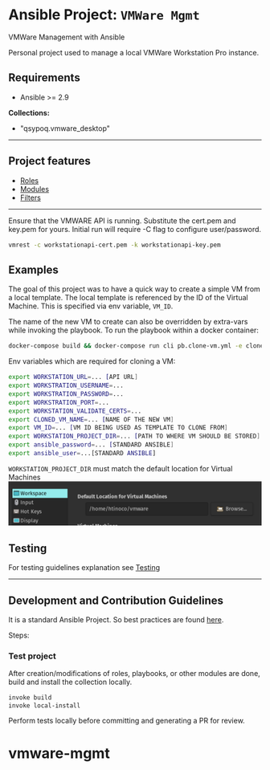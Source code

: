# Ansible Project: `VMWare Mgmt`

VMWare Management with Ansible

Personal project used to manage a local VMWare Workstation Pro instance.

## Requirements

- Ansible >= 2.9

**Collections:**

- "qsypoq.vmware_desktop"

---

## Project features

- [Roles](roles/README.md)
- [Modules](plugins/modules/README.md)
- [Filters](plugins/filters/README.md)

---

Ensure that the VMWARE API is running. Substitute the cert.pem and key.pem for yours.
Initial run will require -C flag to configure user/password.

```bash
vmrest -c workstationapi-cert.pem -k workstationapi-key.pem
```

## Examples

The goal of this project was to have a quick way to create a simple VM from a local template. The local template is referenced by the ID of the Virtual Machine. This is specified via env variable, `VM_ID`.

The name of the new VM to create can also be overridden by extra-vars while invoking the playbook.
To run the playbook within a docker container:

```bash
docker-compose build && docker-compose run cli pb.clone-vm.yml -e cloned_vm_name="name of new cloned vm"
```

Env variables which are required for cloning a VM:

```bash
export WORKSTATION_URL=... [API URL]
export WORKSTRATION_USERNAME=...
export WORKSTRATION_PASSWORD=...
export WORKSTRATION_PORT=...
export WORKSTATION_VALIDATE_CERTS=...
export CLONED_VM_NAME=... [NAME OF THE NEW VM]
export VM_ID=... [VM ID BEING USED AS TEMPLATE TO CLONE FROM]
export WORKSTATION_PROJECT_DIR=... [PATH TO WHERE VM SHOULD BE STORED]
export ansible_password=... [STANDARD ANSIBLE]
export ansible_user=...[STANDARD ANSIBLE]
```

`WORKSTATION_PROJECT_DIR` must match the default location for Virtual Machines
![VM Location](docs/default_location.png)

## Testing

For testing guidelines explanation see [Testing](tests/README.md)

---

## Development and Contribution Guidelines

It is a standard Ansible Project. So best practices are found [here](https://docs.ansible.com/ansible/latest/user_guide/playbooks_best_practices.html).

Steps:

### Test project

After creation/modifications of roles, playbooks, or other modules are done, build and install the collection locally.

```shell
invoke build
invoke local-install
```

Perform tests locally before committing and generating a PR for review.
# vmware-mgmt
